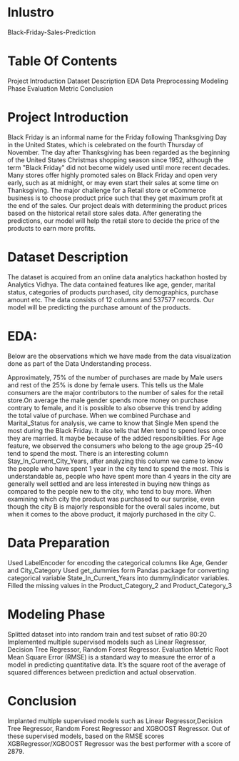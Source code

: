 # Inlustro
Black-Friday-Sales-Prediction

# Table Of Contents
Project Introduction Dataset Description EDA Data Preprocessing Modeling Phase Evaluation Metric Conclusion

# Project Introduction
Black Friday is an informal name for the Friday following Thanksgiving Day in the United States, which is celebrated on the fourth Thursday of November. The day after Thanksgiving has been regarded as the beginning of the United States Christmas shopping season since 1952, although the term "Black Friday" did not become widely used until more recent decades. Many stores offer highly promoted sales on Black Friday and open very early, such as at midnight, or may even start their sales at some time on Thanksgiving. The major challenge for a Retail store or eCommerce business is to choose product price such that they get maximum profit at the end of the sales. Our project deals with determining the product prices based on the historical retail store sales data. After generating the predictions, our model will help the retail store to decide the price of the products to earn more profits.

# Dataset Description
The dataset is acquired from an online data analytics hackathon hosted by Analytics Vidhya. The data contained features like age, gender, marital status, categories of products purchased, city demographics, purchase amount etc. The data consists of 12 columns and 537577 records. Our model will be predicting the purchase amount of the products.

# EDA:
Below are the observations which we have made from the data visualization done as part of the Data Understanding process.

Approximately, 75% of the number of purchases are made by Male users and rest of the 25% is done by female users. This tells us the Male consumers are the major contributors to the number of sales for the retail store.On average the male gender spends more money on purchase contrary to female, and it is possible to also observe this trend by adding the total value of purchase. When we combined Purchase and Marital_Status for analysis, we came to know that Single Men spend the most during the Black Friday. It also tells that Men tend to spend less once they are married. It maybe because of the added responsibilities. For Age feature, we observed the consumers who belong to the age group 25-40 tend to spend the most. There is an interesting column Stay_In_Current_City_Years, after analyzing this column we came to know the people who have spent 1 year in the city tend to spend the most. This is understandable as, people who have spent more than 4 years in the city are generally well settled and are less interested in buying new things as compared to the people new to the city, who tend to buy more. When examining which city the product was purchased to our surprise, even though the city B is majorly responsible for the overall sales income, but when it comes to the above product, it majorly purchased in the city C.

# Data Preparation
Used LabelEncoder for encoding the categorical columns like Age, Gender and City_Category Used get_dummies form Pandas package for converting categorical variable State_In_Current_Years into dummy/indicator variables. Filled the missing values in the Product_Category_2 and Product_Category_3

# Modeling Phase
Splitted dataset into into random train and test subset of ratio 80:20 Implemented multiple supervised models such as Linear Regressor, Decision Tree Regressor, Random Forest Regressor. Evaluation Metric Root Mean Square Error (RMSE) is a standard way to measure the error of a model in predicting quantitative data. It’s the square root of the average of squared differences between prediction and actual observation.

# Conclusion
Implanted multiple supervised models such as Linear Regressor,Decision Tree Regressor, Random Forest Regressor and XGBOOST Regressor. Out of these supervised models, based on the RMSE scores XGBRegressor/XGBOOST Regressor was the best performer with a score of 2879.
